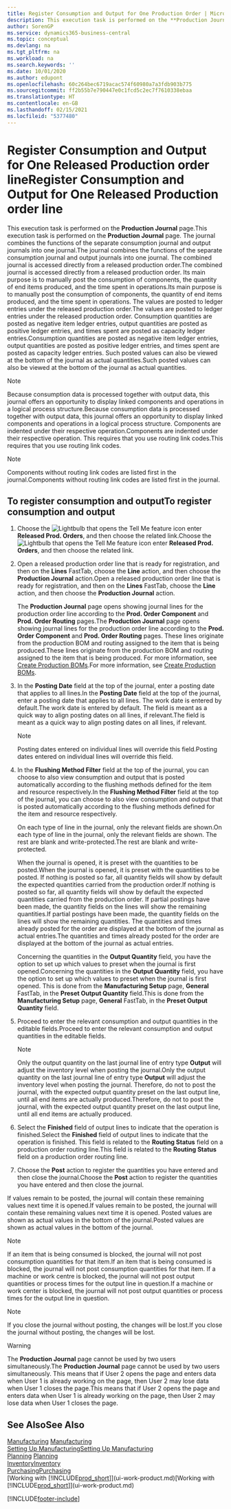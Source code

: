 ```yaml
---
title: Register Consumption and Output for One Production Order | Microsoft Docs
description: This execution task is performed on the **Production Journal** page. The journal combines the functions of the separate consumption journal and output journals into one journal. The combined journal is accessed directly from a released production order. Its main purpose is to manually post the consumption of components, the quantity of end items produced, and the time spent in operations.
author: SorenGP
ms.service: dynamics365-business-central
ms.topic: conceptual
ms.devlang: na
ms.tgt_pltfrm: na
ms.workload: na
ms.search.keywords: ''
ms.date: 10/01/2020
ms.author: edupont
ms.openlocfilehash: 60c264bec6719acac574f60980a7a3fdb903b775
ms.sourcegitcommit: ff2b55b7e790447e0c1fcd5c2ec7f7610338ebaa
ms.translationtype: HT
ms.contentlocale: en-GB
ms.lasthandoff: 02/15/2021
ms.locfileid: "5377480"
---
```

# <a name="register-consumption-and-output-for-one-released-production-order-line"></a><span data-ttu-id="742c4-106">Register Consumption and Output for One Released Production order line</span><span class="sxs-lookup"><span data-stu-id="742c4-106">Register Consumption and Output for One Released Production order line</span></span>
<span data-ttu-id="742c4-107">This execution task is performed on the **Production Journal** page.</span><span class="sxs-lookup"><span data-stu-id="742c4-107">This execution task is performed on the **Production Journal** page.</span></span> <span data-ttu-id="742c4-108">The journal combines the functions of the separate consumption journal and output journals into one journal.</span><span class="sxs-lookup"><span data-stu-id="742c4-108">The journal combines the functions of the separate consumption journal and output journals into one journal.</span></span> <span data-ttu-id="742c4-109">The combined journal is accessed directly from a released production order.</span><span class="sxs-lookup"><span data-stu-id="742c4-109">The combined journal is accessed directly from a released production order.</span></span> <span data-ttu-id="742c4-110">Its main purpose is to manually post the consumption of components, the quantity of end items produced, and the time spent in operations.</span><span class="sxs-lookup"><span data-stu-id="742c4-110">Its main purpose is to manually post the consumption of components, the quantity of end items produced, and the time spent in operations.</span></span> <span data-ttu-id="742c4-111">The values are posted to ledger entries under the released production order.</span><span class="sxs-lookup"><span data-stu-id="742c4-111">The values are posted to ledger entries under the released production order.</span></span> <span data-ttu-id="742c4-112">Consumption quantities are posted as negative item ledger entries, output quantities are posted as positive ledger entries, and times spent are posted as capacity ledger entries.</span><span class="sxs-lookup"><span data-stu-id="742c4-112">Consumption quantities are posted as negative item ledger entries, output quantities are posted as positive ledger entries, and times spent are posted as capacity ledger entries.</span></span> <span data-ttu-id="742c4-113">Such posted values can also be viewed at the bottom of the journal as actual quantities.</span><span class="sxs-lookup"><span data-stu-id="742c4-113">Such posted values can also be viewed at the bottom of the journal as actual quantities.</span></span>  

> [!NOTE]  
>  <span data-ttu-id="742c4-114">Because consumption data is processed together with output data, this journal offers an opportunity to display linked components and operations in a logical process structure.</span><span class="sxs-lookup"><span data-stu-id="742c4-114">Because consumption data is processed together with output data, this journal offers an opportunity to display linked components and operations in a logical process structure.</span></span> <span data-ttu-id="742c4-115">Components are indented under their respective operation.</span><span class="sxs-lookup"><span data-stu-id="742c4-115">Components are indented under their respective operation.</span></span> <span data-ttu-id="742c4-116">This requires that you use routing link codes.</span><span class="sxs-lookup"><span data-stu-id="742c4-116">This requires that you use routing link codes.</span></span>  

> [!NOTE]  
>  <span data-ttu-id="742c4-117">Components without routing link codes are listed first in the journal.</span><span class="sxs-lookup"><span data-stu-id="742c4-117">Components without routing link codes are listed first in the journal.</span></span>  

## <a name="to-register-consumption-and-output"></a><span data-ttu-id="742c4-118">To register consumption and output</span><span class="sxs-lookup"><span data-stu-id="742c4-118">To register consumption and output</span></span>  
1.  <span data-ttu-id="742c4-119">Choose the ![Lightbulb that opens the Tell Me feature](media/ui-search/search_small.png "Tell me what you want to do") icon enter **Released Prod. Orders**, and then choose the related link.</span><span class="sxs-lookup"><span data-stu-id="742c4-119">Choose the ![Lightbulb that opens the Tell Me feature](media/ui-search/search_small.png "Tell me what you want to do") icon enter **Released Prod. Orders**, and then choose the related link.</span></span>  
2.  <span data-ttu-id="742c4-120">Open a released production order line that is ready for registration, and then on the **Lines** FastTab, choose the **Line** action, and then choose the **Production Journal** action.</span><span class="sxs-lookup"><span data-stu-id="742c4-120">Open a released production order line that is ready for registration, and then on the **Lines** FastTab, choose the **Line** action, and then choose the **Production Journal** action.</span></span>  

    <span data-ttu-id="742c4-121">The **Production Journal** page opens showing journal lines for the production order line according to the **Prod. Order Component** and **Prod. Order Routing** pages.</span><span class="sxs-lookup"><span data-stu-id="742c4-121">The **Production Journal** page opens showing journal lines for the production order line according to the **Prod. Order Component** and **Prod. Order Routing** pages.</span></span> <span data-ttu-id="742c4-122">These lines originate from the production BOM and routing assigned to the item that is being produced.</span><span class="sxs-lookup"><span data-stu-id="742c4-122">These lines originate from the production BOM and routing assigned to the item that is being produced.</span></span> <span data-ttu-id="742c4-123">For more information, see [Create Production BOMs](production-how-to-create-routings.md).</span><span class="sxs-lookup"><span data-stu-id="742c4-123">For more information, see [Create Production BOMs](production-how-to-create-routings.md).</span></span>  

3.  <span data-ttu-id="742c4-124">In the **Posting Date** field at the top of the journal, enter a posting date that applies to all lines.</span><span class="sxs-lookup"><span data-stu-id="742c4-124">In the **Posting Date** field at the top of the journal, enter a posting date that applies to all lines.</span></span> <span data-ttu-id="742c4-125">The work date is entered by default.</span><span class="sxs-lookup"><span data-stu-id="742c4-125">The work date is entered by default.</span></span> <span data-ttu-id="742c4-126">The field is meant as a quick way to align posting dates on all lines, if relevant.</span><span class="sxs-lookup"><span data-stu-id="742c4-126">The field is meant as a quick way to align posting dates on all lines, if relevant.</span></span>  

    > [!NOTE]  
    >  <span data-ttu-id="742c4-127">Posting dates entered on individual lines will override this field.</span><span class="sxs-lookup"><span data-stu-id="742c4-127">Posting dates entered on individual lines will override this field.</span></span>  

4.  <span data-ttu-id="742c4-128">In the **Flushing Method Filter** field at the top of the journal, you can choose to also view consumption and output that is posted automatically according to the flushing methods defined for the item and resource respectively.</span><span class="sxs-lookup"><span data-stu-id="742c4-128">In the **Flushing Method Filter** field at the top of the journal, you can choose to also view consumption and output that is posted automatically according to the flushing methods defined for the item and resource respectively.</span></span>  

    <span data-ttu-id="742c4-129">On each type of line in the journal, only the relevant fields are shown.</span><span class="sxs-lookup"><span data-stu-id="742c4-129">On each type of line in the journal, only the relevant fields are shown.</span></span> <span data-ttu-id="742c4-130">The rest are blank and write-protected.</span><span class="sxs-lookup"><span data-stu-id="742c4-130">The rest are blank and write-protected.</span></span>  

    <span data-ttu-id="742c4-131">When the journal is opened, it is preset with the quantities to be posted.</span><span class="sxs-lookup"><span data-stu-id="742c4-131">When the journal is opened, it is preset with the quantities to be posted.</span></span> <span data-ttu-id="742c4-132">If nothing is posted so far, all quantity fields will show by default the expected quantities carried from the production order.</span><span class="sxs-lookup"><span data-stu-id="742c4-132">If nothing is posted so far, all quantity fields will show by default the expected quantities carried from the production order.</span></span> <span data-ttu-id="742c4-133">If partial postings have been made, the quantity fields on the lines will show the remaining quantities.</span><span class="sxs-lookup"><span data-stu-id="742c4-133">If partial postings have been made, the quantity fields on the lines will show the remaining quantities.</span></span> <span data-ttu-id="742c4-134">The quantities and times already posted for the order are displayed at the bottom of the journal as actual entries.</span><span class="sxs-lookup"><span data-stu-id="742c4-134">The quantities and times already posted for the order are displayed at the bottom of the journal as actual entries.</span></span>  

    <span data-ttu-id="742c4-135">Concerning the quantities in the **Output Quantity** field, you have the option to set up which values to preset when the journal is first opened.</span><span class="sxs-lookup"><span data-stu-id="742c4-135">Concerning the quantities in the **Output Quantity** field, you have the option to set up which values to preset when the journal is first opened.</span></span> <span data-ttu-id="742c4-136">This is done from the **Manufacturing Setup** page, **General** FastTab, in the **Preset Output Quantity** field.</span><span class="sxs-lookup"><span data-stu-id="742c4-136">This is done from the **Manufacturing Setup** page, **General** FastTab, in the **Preset Output Quantity** field.</span></span>

5.  <span data-ttu-id="742c4-137">Proceed to enter the relevant consumption and output quantities in the editable fields.</span><span class="sxs-lookup"><span data-stu-id="742c4-137">Proceed to enter the relevant consumption and output quantities in the editable fields.</span></span>  

    > [!NOTE]  
    >  <span data-ttu-id="742c4-138">Only the output quantity on the last journal line of entry type **Output** will adjust the inventory level when posting the journal.</span><span class="sxs-lookup"><span data-stu-id="742c4-138">Only the output quantity on the last journal line of entry type **Output** will adjust the inventory level when posting the journal.</span></span> <span data-ttu-id="742c4-139">Therefore, do not to post the journal, with the expected output quantity preset on the last output line, until all end items are actually produced.</span><span class="sxs-lookup"><span data-stu-id="742c4-139">Therefore, do not to post the journal, with the expected output quantity preset on the last output line, until all end items are actually produced.</span></span>  

6.  <span data-ttu-id="742c4-140">Select the **Finished** field of output lines to indicate that the operation is finished.</span><span class="sxs-lookup"><span data-stu-id="742c4-140">Select the **Finished** field of output lines to indicate that the operation is finished.</span></span> <span data-ttu-id="742c4-141">This field is related to the **Routing Status** field on a production order routing line.</span><span class="sxs-lookup"><span data-stu-id="742c4-141">This field is related to the **Routing Status** field on a production order routing line.</span></span>  
7.  <span data-ttu-id="742c4-142">Choose the **Post** action to register the quantities you have entered and then close the journal.</span><span class="sxs-lookup"><span data-stu-id="742c4-142">Choose the **Post** action to register the quantities you have entered and then close the journal.</span></span>  

<span data-ttu-id="742c4-143">If values remain to be posted, the journal will contain these remaining values next time it is opened.</span><span class="sxs-lookup"><span data-stu-id="742c4-143">If values remain to be posted, the journal will contain these remaining values next time it is opened.</span></span> <span data-ttu-id="742c4-144">Posted values are shown as actual values in the bottom of the journal.</span><span class="sxs-lookup"><span data-stu-id="742c4-144">Posted values are shown as actual values in the bottom of the journal.</span></span>  

> [!NOTE]  
>  <span data-ttu-id="742c4-145"> If an item that is being consumed is blocked, the journal will not post consumption quantities for that item.</span><span class="sxs-lookup"><span data-stu-id="742c4-145">If an item that is being consumed is blocked, the journal will not post consumption quantities for that item.</span></span> <span data-ttu-id="742c4-146">If a machine or work centre is blocked, the journal will not post output quantities or process times for the output line in question.</span><span class="sxs-lookup"><span data-stu-id="742c4-146">If a machine or work center is blocked, the journal will not post output quantities or process times for the output line in question.</span></span>  

> [!NOTE]  
>  <span data-ttu-id="742c4-147">If you close the journal without posting, the changes will be lost.</span><span class="sxs-lookup"><span data-stu-id="742c4-147">If you close the journal without posting, the changes will be lost.</span></span>  

> [!WARNING]  
>  <span data-ttu-id="742c4-148">The **Production Journal** page cannot be used by two users simultaneously.</span><span class="sxs-lookup"><span data-stu-id="742c4-148">The **Production Journal** page cannot be used by two users simultaneously.</span></span> <span data-ttu-id="742c4-149">This means that if User 2 opens the page and enters data when User 1 is already working on the page, then User 2 may lose data when User 1 closes the page.</span><span class="sxs-lookup"><span data-stu-id="742c4-149">This means that if User 2 opens the page and enters data when User 1 is already working on the page, then User 2 may lose data when User 1 closes the page.</span></span>  

## <a name="see-also"></a><span data-ttu-id="742c4-150">See Also</span><span class="sxs-lookup"><span data-stu-id="742c4-150">See Also</span></span>  
<span data-ttu-id="742c4-151">[Manufacturing](production-manage-manufacturing.md)  </span><span class="sxs-lookup"><span data-stu-id="742c4-151">[Manufacturing](production-manage-manufacturing.md)  </span></span>  
[<span data-ttu-id="742c4-152">Setting Up Manufacturing</span><span class="sxs-lookup"><span data-stu-id="742c4-152">Setting Up Manufacturing</span></span>](production-configure-production-processes.md)  
<span data-ttu-id="742c4-153">[Planning](production-planning.md)    </span><span class="sxs-lookup"><span data-stu-id="742c4-153">[Planning](production-planning.md)    </span></span>  
[<span data-ttu-id="742c4-154">Inventory</span><span class="sxs-lookup"><span data-stu-id="742c4-154">Inventory</span></span>](inventory-manage-inventory.md)  
[<span data-ttu-id="742c4-155">Purchasing</span><span class="sxs-lookup"><span data-stu-id="742c4-155">Purchasing</span></span>](purchasing-manage-purchasing.md)  
<span data-ttu-id="742c4-156">[Working with [!INCLUDE[prod_short](includes/prod_short.md)]](ui-work-product.md)</span><span class="sxs-lookup"><span data-stu-id="742c4-156">[Working with [!INCLUDE[prod_short](includes/prod_short.md)]](ui-work-product.md)</span></span>


[!INCLUDE[footer-include](includes/footer-banner.md)]